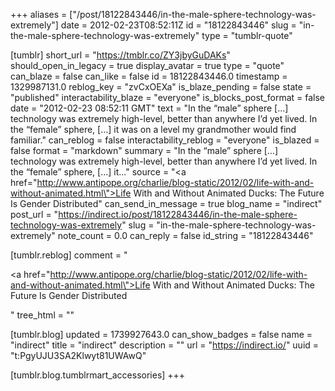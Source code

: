 +++
aliases = ["/post/18122843446/in-the-male-sphere-technology-was-extremely"]
date = 2012-02-23T08:52:11Z
id = "18122843446"
slug = "in-the-male-sphere-technology-was-extremely"
type = "tumblr-quote"

[tumblr]
short_url = "https://tmblr.co/ZY3jbyGuDAKs"
should_open_in_legacy = true
display_avatar = true
type = "quote"
can_blaze = false
can_like = false
id = 18122843446.0
timestamp = 1329987131.0
reblog_key = "zvCxOEXa"
is_blaze_pending = false
state = "published"
interactability_blaze = "everyone"
is_blocks_post_format = false
date = "2012-02-23 08:52:11 GMT"
text = "In the “male” sphere […] technology was extremely high-level, better than anywhere I’d yet lived. In the “female” sphere, […] it was on a level my grandmother would find familiar."
can_reblog = false
interactability_reblog = "everyone"
is_blazed = false
format = "markdown"
summary = "In the “male” sphere […] technology was extremely high-level, better than anywhere I’d yet lived. In the “female” sphere, […] it..."
source = "<a href=\"http://www.antipope.org/charlie/blog-static/2012/02/life-with-and-without-animated.html\">Life With and Without Animated Ducks: The Future Is Gender Distributed</a>"
can_send_in_message = true
blog_name = "indirect"
post_url = "https://indirect.io/post/18122843446/in-the-male-sphere-technology-was-extremely"
slug = "in-the-male-sphere-technology-was-extremely"
note_count = 0.0
can_reply = false
id_string = "18122843446"

[tumblr.reblog]
comment = "<p><a href=\"http://www.antipope.org/charlie/blog-static/2012/02/life-with-and-without-animated.html\">Life With and Without Animated Ducks: The Future Is Gender Distributed</a></p>"
tree_html = ""

[tumblr.blog]
updated = 1739927643.0
can_show_badges = false
name = "indirect"
title = "indirect"
description = ""
url = "https://indirect.io/"
uuid = "t:PgyUJU3SA2Klwyt81UWAwQ"

[tumblr.blog.tumblrmart_accessories]
+++
